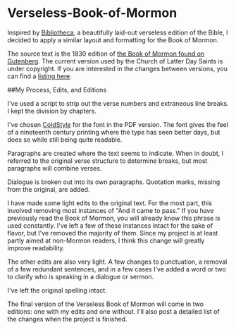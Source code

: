 Verseless-Book-of-Mormon
========================

Inspired by [Bibliotheca](http://www.bibliotheca.co), a beautifully laid-out verseless edition of the Bible, I decided to apply a similar layout and formatting for the Book of Mormon.

The source text is the 1830 edition of [the Book of Mormon found on Gutenberg](http://www.gutenberg.org/cache/epub/17/pg17.txt). The current version used by the Church of Latter Day Saints is under copyright. If you are interested in the changes between versions, you can find a [listing here](http://www.utlm.org/onlinebooks/3913intro.htm).

##My Process, Edits, and Editions

I've used a script to strip out the verse numbers and extraneous line breaks. I kept the division by chapters.

I've chosen [ColdStyle](http://www.myfonts.com/fonts/ephemera/coldstyle/) for the font in the PDF version. The font gives the feel of a nineteenth century printing where the type has seen better days, but does so while still being quite readable.

Paragraphs are created where the text seems to indicate. When in doubt, I referred to the original verse structure to determine breaks, but most paragraphs will combine verses.

Dialogue is broken out into its own paragraphs. Quotation marks, missing from the original, are added.

I have made some light edits to the original text. For the most part, this involved removing most instances of "And it came to pass." If you have previously read the Book of Mormon, you will already know this phrase is used constantly. I've left a few of these instances intact for the sake of flavor, but I've removed the majority of them. Since my project is at least partly aimed at non-Mormon readers, I think this change will greatly improve readability.

The other edits are also very light. A few changes to punctuation, a removal of a few redundant sentences, and in a few cases I've added a word or two to clarify who is speaking in a dialogue or sermon.

I've left the original spelling intact. 

The final version of the Verseless Book of Mormon will come in two editions: one with my edits and one without. I'll also post a detailed list of the changes when the project is finished.